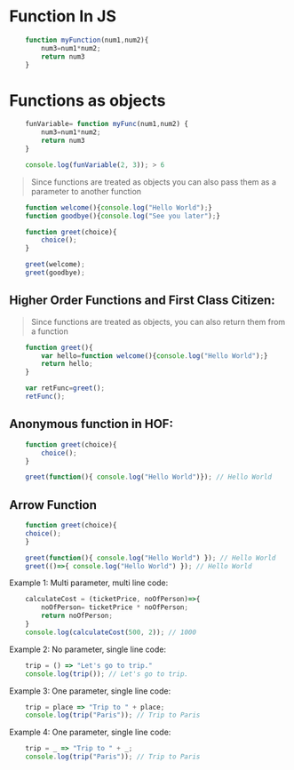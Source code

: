 # Function In JS
```javascript
    function myFunction(num1,num2){ 
        num3=num1*num2;
        return num3
    }
```
# Functions as objects
```javascript
    funVariable= function myFunc(num1,num2) { 
        num3=num1*num2;
        return num3
    }

    console.log(funVariable(2, 3)); > 6
```
>Since functions are treated as objects you can also 
pass them as a parameter to another function
```javascript
    function welcome(){console.log("Hello World");}
    function goodbye(){console.log("See you later");}

    function greet(choice){
        choice();
    }

    greet(welcome);
    greet(goodbye);
```
## Higher Order Functions and First Class Citizen:
> Since functions are treated as objects, you can also 
>return them from a function
```javascript
    function greet(){
        var hello=function welcome(){console.log("Hello World");}
        return hello;
    }

    var retFunc=greet();
    retFunc();
```
## Anonymous function in HOF:
```javascript
    function greet(choice){
        choice();
    }

    greet(function(){ console.log("Hello World")}); // Hello World
```

## Arrow Function
```javascript
    function greet(choice){ 
    choice();
    } 

    greet(function(){ console.log("Hello World") }); // Hello World
    greet(()=>{ console.log("Hello World") }); // Hello World
```
Example 1: Multi parameter, multi line code:
```javascript
    calculateCost = (ticketPrice, noOfPerson)=>{
        noOfPerson= ticketPrice * noOfPerson;
        return noOfPerson;
    }
    console.log(calculateCost(500, 2)); // 1000
```
Example 2: No parameter, single line code:
```javascript    
    trip = () => "Let's go to trip."
    console.log(trip()); // Let's go to trip.
```
Example 3: One parameter, single line code:
```javascript
    trip = place => "Trip to " + place;
    console.log(trip("Paris")); // Trip to Paris
```
Example 4: One parameter, single line code:
```javascript
    trip = _ => "Trip to " + _;
    console.log(trip("Paris")); // Trip to Paris
```